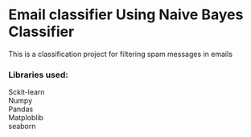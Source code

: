 # Email classifier Using Naive Bayes Classifier
This is a classification project for filtering spam messages in emails

### Libraries used:
Sckit-learn <br>
Numpy <br>
Pandas <br>
Matploblib <br>
seaborn
